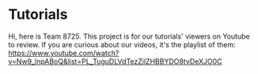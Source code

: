# Tutorials
Hi, here is Team 8725. This project is for our tutorials' viewers on Youtube to review. If you are curious about our videos, it's the playlist of them: https://www.youtube.com/watch?v=Nw9_lnpABoQ&list=PL_TuguDLVdTezZilZHBBYDO8tvDeXJO0C
